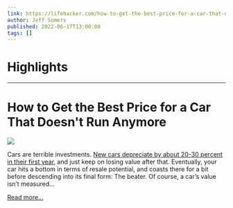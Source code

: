 ```yaml
---
link: https://lifehacker.com/how-to-get-the-best-price-for-a-car-that-doesnt-run-any-1849076865
author: Jeff Somers
published: 2022-06-17T13:00:00
tags: []
---
```

# Highlights


---
# How to Get the Best Price for a Car That Doesn't Run Anymore
![](https://i.kinja-img.com/gawker-media/image/upload/s--_JBz2g9_--/c_fit,fl_progressive,q_80,w_636/249393014da2e1146c72a55bbd10ea29.jpg)

Cars are terrible investments. [New cars depreciate by about 20-30 percent in their first year](https://www.nerdwallet.com/article/insurance/car-depreciation#:~:text=New%2Dcar%20depreciation&text=Your%20car's%20value%20decreases%20around,more%20of%20their%20initial%20value.), and just keep on losing value after that. Eventually, your car hits a bottom in terms of resale potential, and coasts there for a bit before descending into its final form: The beater. Of course, a car’s value isn’t measured…

[Read more...](https://lifehacker.com/how-to-get-the-best-price-for-a-car-that-doesnt-run-any-1849076865)